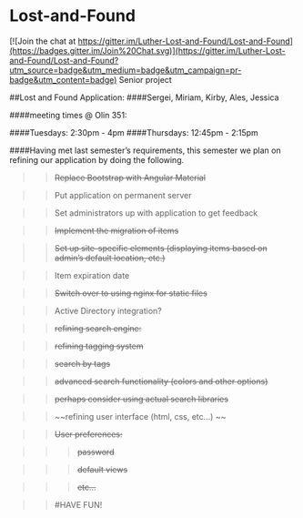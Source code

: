 # Lost-and-Found

[![Join the chat at https://gitter.im/Luther-Lost-and-Found/Lost-and-Found](https://badges.gitter.im/Join%20Chat.svg)](https://gitter.im/Luther-Lost-and-Found/Lost-and-Found?utm_source=badge&utm_medium=badge&utm_campaign=pr-badge&utm_content=badge)
Senior project

##Lost and Found Application: 
####Sergei, Miriam, Kirby, Ales, Jessica

####meeting times @ Olin 351:

####Tuesdays: 2:30pm - 4pm
####Thursdays: 12:45pm - 2:15pm

####Having met last semester’s requirements, this semester we plan on refining our application by doing the following.

>> ~~Replace Bootstrap with Angular Material~~

>> Put application on permanent server

>> Set administrators up with application to get feedback

>> ~~Implement the migration of items~~

>> ~~Set up site-specific elements (displaying items based on admin’s default location, etc.)~~

>> Item expiration date

>> ~~Switch over to using nginx for static files~~

>> Active Directory integration?

>> ~~refining search engine:~~

>> ~~refining tagging system~~

>> ~~search by tags~~

>> ~~advanced search functionality (colors and other options)~~

>> ~~perhaps consider using actual search libraries~~

>> ~~refining user interface (html, css, etc…) ~~

>> ~~User preferences:~~

>>> ~~password~~

>>> ~~default views~~

>>> ~~etc...~~

>> #HAVE FUN!